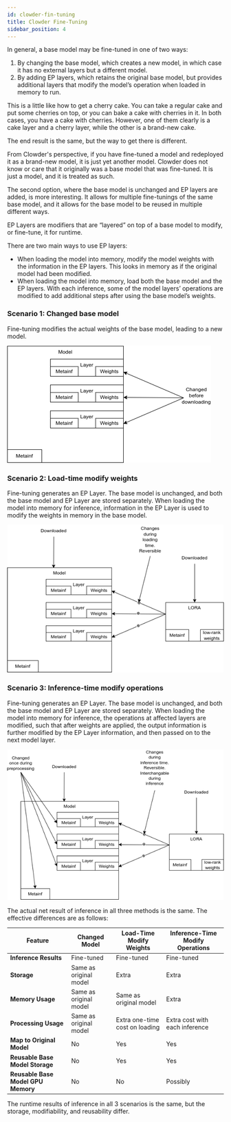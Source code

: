 ```yaml
---
id: clowder-fin-tuning
title: Clowder Fine-Tuning
sidebar_position: 4
---
```

In general, a base model may be fine-tuned in one of two ways:

1. By changing the base model, which creates a new model, in which case it has no external layers but a different model.
2. By adding EP layers, which retains the original base model, but provides additional layers that modify the model’s operation when loaded in memory to run.

This is a little like how to get a cherry cake. You can take a regular cake and put some
cherries on top, or you can bake a cake with cherries in it. In both cases, you have a cake with cherries. However, one of them clearly is a cake layer and a cherry layer, while
the other is a brand-new cake.

The end result is the same, but the way to get there is different.

From Clowder's perspective, if you have fine-tuned a model and redeployed it as a brand-new
model, it is just yet another model. Clowder does not know or care that it originally was a base model that was fine-tuned. It is just a model, and it is treated as such.

The second option, where the base model is unchanged and EP layers are added, is more interesting. It allows for multiple fine-tunings of the same base model, and it allows for the base model to be reused in multiple different ways.

EP Layers are modifiers that are “layered” on top of a base model to modify, or fine-tune, it for runtime.

There are two main ways to use EP layers:

* When loading the model into memory, modify the model weights with the information in the EP layers. This looks in memory as if the original model had been modified.
* When loading the model into memory, load both the base model and the EP layers. With each inference, some of the model layers’ operations are modified to add additional steps after using the base model’s weights.

### Scenario 1: Changed base model
Fine-tuning modifies the actual weights of the base model, leading to a new model.

![Scenario 1](/img/scenario1.png)

### Scenario 2: Load-time modify weights
Fine-tuning generates an EP Layer. The base model is unchanged, and both the base model and EP Layer are stored separately. When loading the model into memory for inference, information in the EP Layer is used to modify the weights in memory in the base model.
    
![Scenario 2](/img/scenario2.png)

### Scenario 3: Inference-time modify operations
Fine-tuning generates an EP Layer. The base model is unchanged, and both the base model and EP Layer are stored separately. When loading the model into memory for inference, the operations at affected layers are modified, such that after weights are applied, the output information is further modified by the EP Layer information, and then passed on to the next model layer.

![Scenario 3](/img/scenario3.png)

The actual net result of inference in all three methods is the same. The effective differences are as follows:

| Feature                        | Changed Model            | Load-Time Modify Weights     | Inference-Time Modify Operations |
|--------------------------------|--------------------------|------------------------------|-----------------------------------|
| **Inference Results**          | Fine-tuned               | Fine-tuned                   | Fine-tuned                        |
| **Storage**                    | Same as original model   | Extra                        | Extra                             |
| **Memory Usage**               | Same as original model   | Same as original model       | Extra                             |
| **Processing Usage**           | Same as original model   | Extra one-time cost on loading | Extra cost with each inference   |
| **Map to Original Model**      | No                       | Yes                          | Yes                               |
| **Reusable Base Model Storage**| No                       | Yes                          | Yes                               |
| **Reusable Base Model GPU Memory** | No                   | No                           | Possibly                          |

The runtime results of inference in all 3 scenarios is the same, but the storage, modifiability, and reusability differ.
